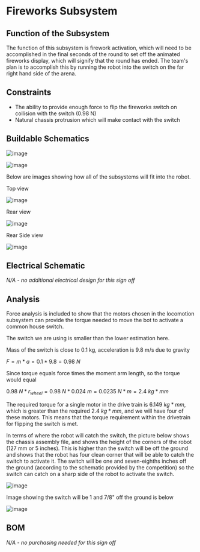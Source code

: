 # Fireworks Subsystem

## Function of the Subsystem

The function of this subsystem is firework activation, which will need to be accomplished in the final seconds of the round to set off the animated fireworks display, which will signify that the round has ended. The team's plan is to accomplish this by running the robot into the switch on the far right hand side of the arena.

## Constraints

- The ability to provide enough force to flip the fireworks switch on collision with the switch (0.98 N)
- Natural chassis protrusion which will make contact with the switch

## Buildable Schematics

![image](https://github.com/nathan-gardner/CapstoneRepo/blob/main/Documentation/Images/FireWorks/ChassiFullView.png)

![image](https://github.com/nathan-gardner/CapstoneRepo/blob/main/Documentation/Images/FireWorks/ChassisTopView.png)

Below are images showing how all of the subsystems will fit into the robot.

Top view

![image](https://user-images.githubusercontent.com/30758520/217405647-4aef4118-8f63-4c85-bbfe-5125365fd0a0.png)

Rear view

![image](https://user-images.githubusercontent.com/30758520/217406232-0fdc2a19-cdb0-42c5-bda1-3b213afa7b6e.png)

Rear Side view

![image](https://user-images.githubusercontent.com/30758520/217406171-b0454923-5b69-47fe-aef1-dd19d3acfe9c.png)

## Electrical Schematic

*N/A - no additional electrical design for this sign off*

## Analysis

Force analysis is included to show that the motors chosen in the locomotion subsystem can provide the torque needed to move the bot to activate a common house switch. 

The switch we are using is smaller than the lower estimation here.

Mass of the switch is close to 0.1 kg, acceleration is 9.8 m/s due to gravity

$F = m \ast a = 0.1 \ast 9.8 = 0.98\ N$

Since torque equals force times the moment arm length, so the torque would equal 

$0.98\ N \ast r_{wheel} = 0.98\ N \ast 0.024\ m = 0.0235\ N \ast m = 2.4\ kg \ast mm$ 

The required torque for a single motor in the drive train is 6.149 $kg \ast mm$, which is greater than the required $2.4\ kg \ast mm$, and we will have four of these motors. This means that the torque requirement within the drivetrain for flipping the switch is met. 

In terms of where the robot will catch the switch, the picture below shows the chassis assembly file, and shows the height of the corners of the robot (127 mm or 5 inches). This is higher than the switch will be off the ground and shows that the robot has four clean corner that will be able to catch the switch to activate it. The switch will be one and seven-eighths inches off the ground (according to the schematic provided by the competition) so the switch can catch on a sharp side of the robot to activate the switch.

![image](https://user-images.githubusercontent.com/30758520/217141747-341ffa6a-f6dc-4641-96af-541424a470a6.png)

Image showing the switch will be 1 and 7/8" off the ground is below

![image](https://user-images.githubusercontent.com/30758520/217413456-c2e14cfa-a8a8-4f76-acf1-6b79b0793c57.png)

## BOM

*N/A - no purchasing needed for this sign off*
